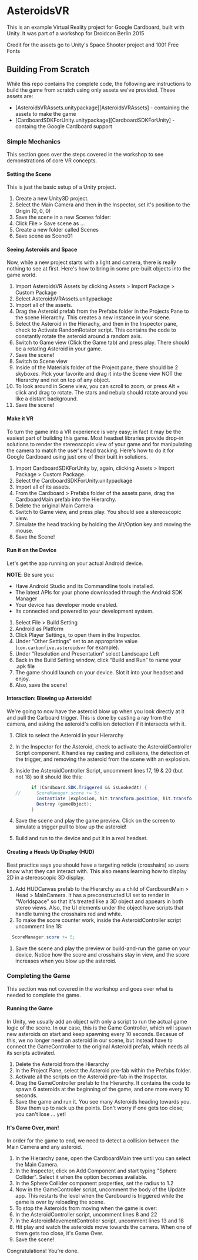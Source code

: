 # AsteroidsVR

This is an example Virtual Reality project for Google Cardboard, built with Unity. It was part of a workshop for Droidcon Berlin 2015

Credit for the assets go to Unity's Space Shooter project and 1001 Free Fonts

## Building From Scratch

While this repo contains the complete code, the following are instructions to build the game from scratch using only assets we've provided.
These assets are:

* [AsteroidsVRAssets.unitypackage][AsteroidsVRAssets] - containing the assets to make the game
* [CardboardSDKForUnity.unitypackage][CardboardSDKForUnity] - containg the Google Cardboard support

### Simple Mechanics

This section goes over the steps covered in the workshop to see demonstrations of core VR concepts.

#### Setting the Scene

This is just the basic setup of a Unity project.

1. Create a new Unity3D project.
1. Select the Main Camera and then in the Inspector, set it's position to the Origin (0, 0, 0)
1. Save the scene in a new Scenes folder:
  1. Click File > Save scene as ...
  1. Create a new folder called Scenes
  1. Save scene as Scene01

#### Seeing Asteroids and Space

Now, while a new project starts with a light and camera, there is really nothing to see at first.
Here's how to bring in some pre-built objects into the game world.

1. Import AsteroidsVR Assets by clicking Assets > Import Package > Custom Package
1. Select AsteroidsVRAssets.unitypackage
1. Import all of the assets.
1. Drag the Asteroid prefab from the Prefabs folder in the Projects Pane to the scene Hierarchy. This creates a new instance in your scene.
1. Select the Asteroid in the Hierachy, and then in the Inspector pane, check to Activate RandomRotator script. This contains the code to constantly
rotate the asteroid around a random axis.
1. Switch to Game view (Click the Game tab) and press play. There should be a rotating Asteroid in your game.
1. Save the scene!
1. Switch to Scene view
1. Inside of the Materials folder of the Project pane, there should be 2 skyboxes. Pick your favorite and drag it into the Scene view NOT the Hierarchy and not on top of any object.
1. To look around in Scene view, you can scroll to zoom, or press Alt + click and drag to rotate. The stars and nebula should rotate around you like a distant background.
1. Save the scene!

#### Make it VR

To turn the game into a VR experience is very easy; in fact it may be the easiest part of building this game.
Most headset libraries provide drop-in solutions to render the stereoscopic view of your game and for manipulating the camera to match
the user's head tracking. Here's how to do it for Google Cardboard using just one of their
built in solutions.

1. Import CardboardSDKForUnity by, again, clicking Assets > Import Package > Custom Package.
1. Select the CardboardSDKForUnity.unitypackage
1. Import all of its assets.
1. From the Cardboard > Prefabs folder of the assets pane, drag the CardboardMain prefab into the Hierarchy.
1. Delete the original Main Camera
1. Switch to Game view, and press play. You should see a stereoscopic view.
1. Simulate the head tracking by holding the Alt/Option key and moving the mouse.
1. Save the Scene!

#### Run it on the Device

Let's get the app running on your actual Android device.

__NOTE__: Be sure you:
* Have Android Studio and its Commandline tools installed.
* The latest APIs for your phone downloaded through the Android SDK Manager
* Your device has developer mode enabled.
* Its connected and powered to your development system.

1. Select File > Build Setting
1. Android as Platform
1. Click Player Settings, to open them in the Inspector.
1. Under “Other Settings” set to an appropriate value (`com.carbonfive.asteroidsvr` for example).
1. Under “Resolution and Presentation” select Landscape Left
1. Back in the Build Setting window, click  “Build and Run” to name your .apk file
1. The game should launch on your device. Slot it into your headset and enjoy.
1. Also, save the scene!

#### Interaction: Blowing up Asteroids!

We're going to now have the asteroid blow up when you look directly at it and pull the Carboard
trigger. This is done by casting a ray from the camera, and asking the asteroid's collision detection
if it intersects with it.

1. Click to select the Asteroid in your Hierarchy
1. In the Inspector for the Asteroid, check to activate the AsteroidController Script component. It handles
ray casting and collisions, the detection of the trigger, and removing the asteroid from the scene with an explosion.
1. Inside the AsteroidController Script, uncomment lines 17, 19 & 20 (but not 18) so it should like this:

    ```cs
          if (Cardboard.SDK.Triggered && isLookedAt) {
    //      ScoreManager.score += 5;
            Instantiate (explosion, hit.transform.position, hit.transform.rotation);
            Destroy (gameObject);
          }
    ```

1. Save the scene and play the game preview. Click on the screen to simulate a trigger pull to blow up the asteroid!
1. Build and run to the device and put it in a real headset.

#### Creating a Heads Up Display (HUD)

Best practice says you should have a targeting reticle (crosshairs) so users know what they
can interact with. This also means learning how to display 2D in a stereoscopic 3D display.

1. Add HUDCanvas prefab to the Hierarchy as a child of CardboardMain > Head > MainCamera. It
has a preconstructed UI set to render in "Worldspace" so that it's treated like a 3D object and
appears in both stereo views. Also, the UI elements under the object have scripts that handle
turning the crosshairs red and white.
1. To make the score counter work, inside the AsteroidController script uncomment line 18:

```cs
  ScoreManager.score += 5;
```
1. Save the scene and play the preview or build-and-run the game on your device. Notice how
the score and crosshairs stay in view, and the score increases when you blow up the asteroid.

### Completing the Game

This section was not covered in the workshop and goes over what is needed to complete the game.

#### Running the Game

In Unity, we usually add an object with only a script to run the actual game logic of the scene.
In our case, this is the Game Controller, which will spawn new asteroids on start and keep spawning
every 10 seconds. Becasue of this, we no longer need an asteroid in our scene, but instead have
to connect the GameController to the original Asteroid prefab, which needs all its scripts activated.

1. Delete the Asteroid from the Hierarchy
1. In the Project Pane, select the Asteroid pre-fab within the Prefabs folder.
1. Activate all the scripts on the Asteroid pre-fab in the Inspector.
1. Drag the GameController prefab to the Hierarchy. It contains the code to spawn 6
   asteroids at the beginning of the game, and one more every 10 seconds.
1. Save the game and run it. You see many Asteroids heading towards you. Blow them up to rack up the points.
Don't worry if one gets too close; you can't lose ... yet!

#### It's Game Over, man!

In order for the game to end, we need to detect a collision between the Main Camera and any asteroid.

1. In the Hierarchy pane, open the CardboardMain tree until you can select the Main Camera.
1. In the Inspector, click on Add Component and start typing "Sphere Collider". Select it when the option becomes available.
1. In the Sphere Collider component properties, set the radius to 1.2
1. Now in the GameController script, uncomment the body of the Update app. This restarts the level when the Cardboard is triggered while the game is over by reloading the scene.
1. To stop the Asteroids from moving when the game is over:
  1. In the AsteroidController script, uncomment lines 8 and 22
  1. In the AsteroidMovementController script, uncomment lines 13 and 18
1. Hit play and watch the asteroids move towards the camera. When one of them gets too close, it's Game Over.
1. Save the scene!

Congratulations! You’re done.
